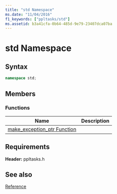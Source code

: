 ```yaml
---
title: "std Namespace"
ms.date: "11/04/2016"
f1_keywords: ["ppltasks/std"]
ms.assetid: b3a41cfa-0b64-485d-9e79-23407dca07ba
---
```

# std Namespace

## Syntax

```cpp
namespace std;
```

## Members

### Functions

|Name|Description|
|----------|-----------------|
|[make_exception_ptr Function](make-exception-ptr-function.md)||

## Requirements

**Header:** ppltasks.h

## See also

[Reference](reference-concurrency-runtime.md)

